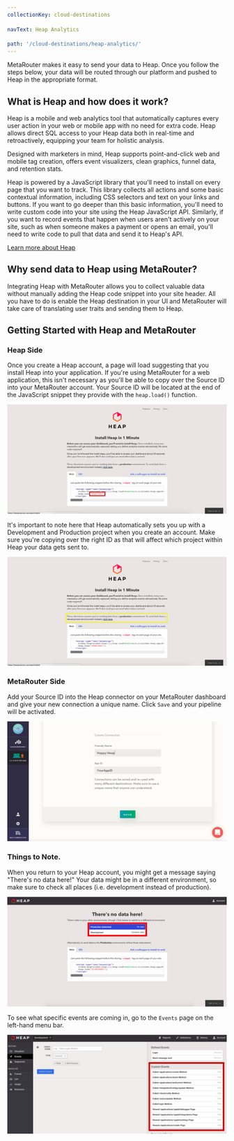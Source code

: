 ```yaml
---
collectionKey: cloud-destinations

navText: Heap Analytics

path: '/cloud-destinations/heap-analytics/'
---
```


MetaRouter makes it easy to send your data to Heap. Once you follow the steps below, your data will be routed through our platform and pushed to Heap in the appropriate format.

## What is Heap and how does it work?

Heap is a mobile and web analytics tool that automatically captures every user action in your web or mobile app with no need for extra code. Heap allows direct SQL access to your Heap data both in real-time and retroactively, equipping your team for holistic analysis.

Designed with marketers in mind, Heap supports point-and-click web and mobile tag creation, offers event visualizers, clean graphics, funnel data, and retention stats.

Heap is powered by a JavaScript library that you'll need to install on every page that you want to track. This library collects all actions and some basic contextual information, including CSS selectors and text on your links and buttons. If you want to go deeper than this basic information, you'll need to write custom code into your site using the Heap JavaScript API. Similarly, if you want to record events that happen when users aren't actively on your site, such as when someone makes a payment or opens an email, you'll need to write code to pull that data and send it to Heap's API.

[Learn more about Heap](https://heapanalytics.com/features/sql)

## Why send data to Heap using MetaRouter?

Integrating Heap with MetaRouter allows you to collect valuable data without manually adding the Heap code snippet into your site header. All you have to do is enable the Heap destination in your UI and MetaRouter will take care of translating user traits and sending them to Heap.

## Getting Started with Heap and MetaRouter

### Heap Side

Once you create a Heap account, a page will load suggesting that you install Heap into your application. If you're using MetaRouter for a web application, this isn't necessary as you'll be able to copy over the Source ID into your MetaRouter account. Your Source ID will be located at the end of the JavaScript snippet they provide with the `heap.load()` function.

![heap-analytics1](/images/heap-analytics1.png)

It's important to note here that Heap automatically sets you up with a Development and Production project when you create an account. Make sure you're copying over the right ID as that will affect which project within Heap your data gets sent to.

![heap-analytics2](/images/heap-analytics2.png)

### MetaRouter Side

Add your Source ID into the Heap connector on your MetaRouter dashboard and give your new connection a unique name. Click `Save` and your pipeline will be activated.

![heap-analytics3](/images/heap-analytics3v2.png)

### Things to Note.

When you return to your Heap account, you might get a message saying "There's no data here!" Your data might be in a different environment, so make sure to check all places (i.e. development instead of production).

![heap-analytics4](/images/heap-analytics4.png)

To see what specific events are coming in, go to the `Events` page on the left-hand menu bar.

![heap-analytics5](/images/heap-analytics5.png)
